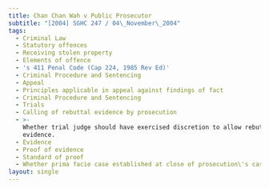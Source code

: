 ```yaml
---
title: Chan Chan Wah v Public Prosecutor
subtitle: "[2004] SGHC 247 / 04\_November\_2004"
tags:
  - Criminal Law
  - Statutory offences
  - Receiving stolen property
  - Elements of offence
  - 's 411 Penal Code (Cap 224, 1985 Rev Ed)'
  - Criminal Procedure and Sentencing
  - Appeal
  - Principles applicable in appeal against findings of fact
  - Criminal Procedure and Sentencing
  - Trials
  - Calling of rebuttal evidence by prosecution
  - >-
    Whether trial judge should have exercised discretion to allow rebuttal
    evidence.
  - Evidence
  - Proof of evidence
  - Standard of proof
  - Whether prima facie case established at close of prosecution\'s case.
layout: single
---
```


